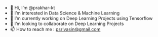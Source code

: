- 👋 Hi, I’m @prakhar-kt
- 👀 I’m interested in Data Science & Machine Learning 
- 🌱 I’m currently working on Deep Learning Projects using Tensorflow
- 💞️ I’m looking to collaborate on Deep Learning Projects
- 📫 How to reach me : psrivasin@gmail.com

<!---
prakhar-kt/prakhar-kt is a ✨ special ✨ repository because its `README.md` (this file) appears on your GitHub profile.
You can click the Preview link to take a look at your changes.
--->
